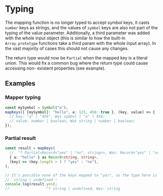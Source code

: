# Typing

The mapping function is no longer typed to accept symbol keys, it casts `number`
keys as strings, and the values of `symbol` keys are also not part of the typing
of the value parameter. Additionally, a third parameter was added with the whole
input object (this is similar to how the built-in `Array.prototype` functions
take a third param with the whole input array). In the vast majority of cases
this should not cause any changes.

The return type would now be `Partial` when the mapped key is a literal union.
This would fix a common bug where the return type could cause accessing non-
existent properties (see example).

## Examples

### Mapper typing

```ts
const mySymbol = Symbol("a");
mapKeys({ [mySymbol]: "hello", a: 123, 456: true }, (key, value) => {
  // key: "a" | "456", Was symbol | "a" | 456;
  // value: number | boolean, Was string | number | boolean;
});
```

### Partial result

```ts
const result = mapKeys(
  //  ^? Partial<Record<"yes" | "no", string>>, Was: Record<"yes" | "no", string>
  { a: "hello" } as Record<string, string>,
  (key) => (key.length > 3 ? "yes" : "no"),
);

// It's possible none of the keys mapped to "yes", so the type here is
// `string | undefined`:
console.log(result.yes);
//                 ^? string | undefined, Was: string
```

